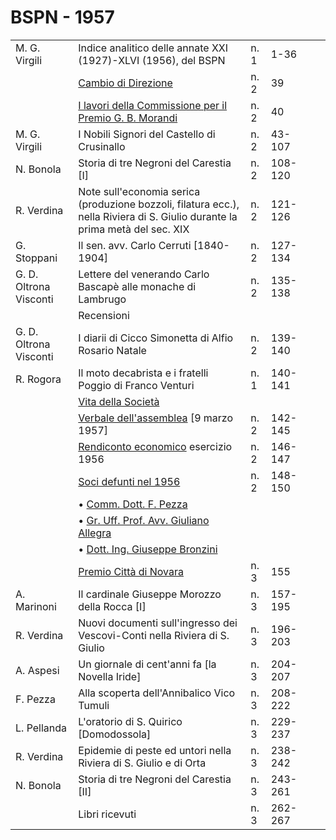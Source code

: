 # BSPN - 1957

<table>
    <tr>
        <td>M. G. Virgili</td>
        <td>Indice analitico delle annate XXI (1927)-XLVI (1956), del BSPN</td>
        <td>n. 1</td>
        <td>1-36</td>
        <td></td>
    </tr>
    <tr>
        <td></td>
        <td><a href="http://www.ssno.it/BSPNo/bspn_vita57.html#dir">Cambio di Direzione</a></td>
        <td>n. 2</td>
        <td>39</td>
        <td></td>
    </tr>
    <tr>
        <td></td>
        <td><a href="http://www.ssno.it/BSPNo/bspn_vita57.html#mor">I lavori della Commissione per il Premio G. B.
            Morandi</a></td>
        <td>n. 2</td>
        <td>40</td>
        <td></td>
    </tr>
    <tr>
        <td>M. G. Virgili</td>
        <td>I Nobili Signori del Castello di Crusinallo</td>
        <td>n. 2</td>
        <td>43-107</td>
        <td></td>
    </tr>
    <tr>
        <td>N. Bonola</td>
        <td>Storia di tre Negroni del Carestia [I]</td>
        <td>n. 2</td>
        <td>108-120</td>
        <td></td>
    </tr>
    <tr>
        <td>R. Verdina</td>
        <td>Note sull'economia serica (produzione bozzoli, filatura ecc.), nella Riviera di S. Giulio durante la prima
            metà del sec. XIX
        </td>
        <td>n. 2</td>
        <td>121-126</td>
        <td></td>
    </tr>
    <tr>
        <td>G. Stoppani</td>
        <td>Il sen. avv. Carlo Cerruti [1840-1904]</td>
        <td>n. 2</td>
        <td>127-134</td>
        <td></td>
    </tr>
    <tr>
        <td>G. D. Oltrona Visconti</td>
        <td>Lettere del venerando Carlo Bascapè alle monache di Lambrugo</td>
        <td>n. 2</td>
        <td>135-138</td>
        <td></td>
    </tr>
    <tr>
        <td></td>
        <td>Recensioni</td>
        <td></td>
        <td></td>
        <td></td>
    </tr>
    <tr>
        <td>G. D. Oltrona Visconti</td>
        <td>I diarii di Cicco Simonetta di Alfio Rosario Natale</td>
        <td>n. 2</td>
        <td>139-140</td>
        <td></td>
    </tr>
    <tr>
        <td>R. Rogora</td>
        <td>Il moto decabrista e i fratelli Poggio di Franco Venturi</td>
        <td>n. 1</td>
        <td>140-141</td>
        <td></td>
    </tr>
    <tr>
        <td></td>
        <td><a href="http://www.ssno.it/BSPNo/bspn_vita57.html#570">Vita della Società</a></td>
        <td></td>
        <td></td>
        <td></td>
    </tr>
    <tr>
        <td></td>
        <td><a href="http://www.ssno.it/BSPNo/bspn_vita57.html#571">Verbale dell'assemblea</a> [9 marzo 1957]</td>
        <td>n. 2</td>
        <td>142-145</td>
        <td></td>
    </tr>
    <tr>
        <td></td>
        <td><a href="http://www.ssno.it/BSPNo/bspn_vita57.html#572">Rendiconto economico</a> esercizio 1956</td>
        <td>n. 2</td>
        <td>146-147</td>
        <td></td>
    </tr>
    <tr>
        <td></td>
        <td><a href="http://www.ssno.it/BSPNo/bspn_vita57.html#573">Soci defunti nel 1956</a></td>
        <td>n. 2</td>
        <td>148-150</td>
        <td></td>
    </tr>
    <tr>
        <td></td>
        <td>• <a href="http://www.ssno.it/BSPNo/bspn_vita57.html#573-1">Comm. Dott. F. Pezza</a></td>
        <td></td>
        <td></td>
        <td></td>
    </tr>
    <tr>
        <td></td>
        <td>• <a href="http://www.ssno.it/BSPNo/bspn_vita57.html#573-2">Gr. Uff. Prof. Avv. Giuliano Allegra</a>
        </td>
        <td></td>
        <td></td>
    </tr>
    <tr>
        <td></td>
        <td>• <a href="http://www.ssno.it/BSPNo/bspn_vita57.html#573-3">Dott. Ing. Giuseppe Bronzini</a></td>
        <td></td>
        <td></td>
        <td></td>
    </tr>
    <tr>
        <td></td>
        <td><a href="http://www.ssno.it/BSPNo/bspn_vita57.html#nov">Premio Città di Novara</a></td>
        <td>n. 3</td>
        <td>155</td>
        <td></td>
    </tr>
    <tr>
        <td>A. Marinoni</td>
        <td>Il cardinale Giuseppe Morozzo della Rocca [I]</td>
        <td>n. 3</td>
        <td>157-195</td>
        <td></td>
    </tr>
    <tr>
        <td>R. Verdina</td>
        <td>Nuovi documenti sull'ingresso dei Vescovi-Conti nella Riviera di S. Giulio</td>
        <td>n. 3</td>
        <td>196-203</td>
        <td></td>
    </tr>
    <tr>
        <td>A. Aspesi</td>
        <td>Un giornale di cent'anni fa [la Novella Iride]</td>
        <td>n. 3</td>
        <td>204-207</td>
        <td></td>
    </tr>
    <tr>
        <td>F. Pezza</td>
        <td>Alla scoperta dell'Annibalico Vico Tumuli</td>
        <td>n. 3</td>
        <td>208-222</td>
        <td></td>
    </tr>
    <tr>
        <td>L. Pellanda</td>
        <td>L'oratorio di S. Quirico [Domodossola]</td>
        <td>n. 3</td>
        <td>229-237</td>
        <td></td>
    </tr>
    <tr>
        <td>R. Verdina</td>
        <td>Epidemie di peste ed untori nella Riviera di S. Giulio e di Orta</td>
        <td>n. 3</td>
        <td>238-242</td>
        <td></td>
    </tr>
    <tr>
        <td>N. Bonola</td>
        <td>Storia di tre Negroni del Carestia [II]</td>
        <td>n. 3</td>
        <td>243-261</td>
        <td></td>
    </tr>
    <tr>
        <td></td>
        <td>Libri ricevuti</td>
        <td>n. 3</td>
        <td>262-267</td>
        <td></td>
        <td></td>
    </tr>
</table>